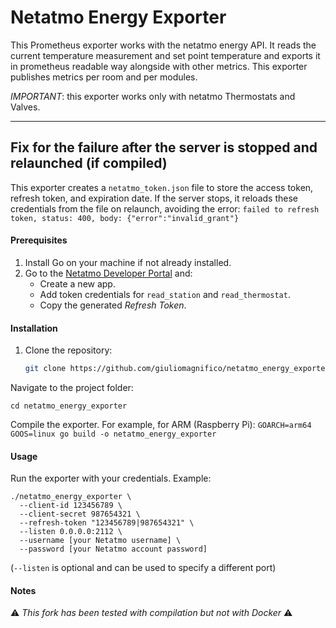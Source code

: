 # Netatmo Energy Exporter

This Prometheus exporter works with the netatmo energy API.
It reads the current temperature measurement and set point temperature
and exports it in prometheus readable way alongside with other metrics.
This exporter publishes metrics per room and per modules.

*IMPORTANT*: this exporter works only with netatmo Thermostats and Valves.

-----------

## Fix for the failure after the server is stopped and relaunched (if compiled)

This exporter creates a `netatmo_token.json` file to store the access token, refresh token, and expiration date. If the server stops, it reloads these credentials from the file on relaunch, avoiding the error: `failed to refresh token, status: 400, body: {"error":"invalid_grant"}`

#### Prerequisites

1. Install Go on your machine if not already installed.
2. Go to the [Netatmo Developer Portal](https://dev.netatmo.com/) and:
   - Create a new app.
   - Add token credentials for `read_station` and `read_thermostat`.
   - Copy the generated *Refresh Token*.

#### Installation

1. Clone the repository:
   ```bash
   git clone https://github.com/giuliomagnifico/netatmo_energy_exporter
   
Navigate to the project folder:
    
`cd netatmo_energy_exporter`

Compile the exporter. For example, for ARM (Raspberry Pi):
`GOARCH=arm64 GOOS=linux go build -o netatmo_energy_exporter`   
   
#### Usage

Run the exporter with your credentials. Example:   
```
./netatmo_energy_exporter \
  --client-id 123456789 \
  --client-secret 987654321 \
  --refresh-token "123456789|987654321" \
  --listen 0.0.0.0:2112 \
  --username [your Netatmo username] \
  --password [your Netatmo account password]
```

(`--listen` is optional and can be used to specify a different port)

#### Notes

⚠️ *This fork has been tested with compilation but not with Docker* ⚠️
 
 

